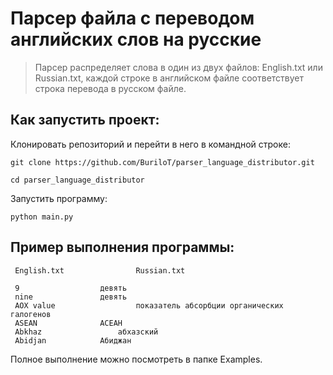 # Парсер файла с переводом английских слов на русские

> Парсер распределяет слова в один из двух файлов: English.txt или Russian.txt, каждой строке в английском файле соответствует строка перевода в русском файле.

## Как запустить проект:

Клонировать репозиторий и перейти в него в командной строке:

```
git clone https://github.com/BuriloT/parser_language_distributor.git
```

```
cd parser_language_distributor
```

Запустить программу:

```
python main.py
```

## Пример выполнения программы:
```
 English.txt		        Russian.txt		
	
 9			        девять
 nine				девять
 AOX value	                показатель абсорбции органических галогенов
 ASEAN				АСЕАН
 Abkhaz			        абхазский
 Abidjan			Абиджан
 ```
 Полное выполнение можно посмотреть в папке Examples.